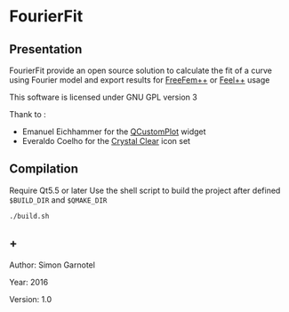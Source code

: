 # FourierFit

## Presentation

FourierFit provide an open source solution to calculate the fit of a curve using Fourier model and export results for [FreeFem++](http://www.freefem.org/) or [Feel++](http://www.feelpp.org/) usage

This software is licensed under GNU GPL version 3

Thank to :
* Emanuel Eichhammer for the [QCustomPlot](http://www.qcustomplot.com/) widget
* Everaldo Coelho for the [Crystal Clear](https://commons.wikimedia.org/wiki/Crystal_Clear) icon set


## Compilation

Require Qt5.5 or later
Use the shell script to build the project after defined `$BUILD_DIR` and `$QMAKE_DIR`

	./build.sh


## +

Author: Simon Garnotel

Year: 2016

Version: 1.0



